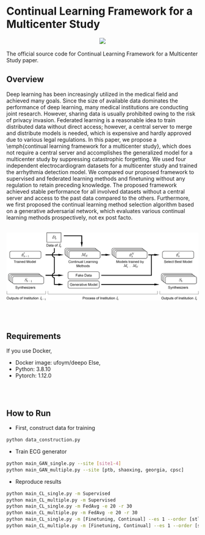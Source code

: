 # Continual Learning Framework for a Multicenter Study

<p align="center"><img src="https://img.shields.io/badge/Pytorch-EE4C2C?style=flat&logo=TypeScript&logoColor=white"/></p>

The official source code for Continual Learning Framework for a Multicenter Study paper.

## Overview
Deep learning has been increasingly utilized in the medical field and achieved many goals. Since the size of available data dominates the performance of deep learning, many medical institutions are conducting joint research. However, sharing data is usually prohibited owing to the risk of privacy invasion. Federated learning is a reasonable idea to train distributed data without direct access; however, a central server to merge and distribute models is needed, which is expensive and hardly approved due to various legal regulations. In this paper, we propose a \emph{continual learning framework for a multicenter study}, which does not require a central server and accomplishes the generalized model for a multicenter study by suppressing catastrophic forgetting. We used four independent electrocardiogram datasets for a multicenter study and trained the arrhythmia detection model. We compared our proposed framework to supervised and federated learning methods and finetuning without any regulation to retain preceding knowledge. The proposed framework achieved stable performance for all involved datasets without a central server and access to the past data compared to the others. Furthermore, we first proposed the continual learning method selection algorithm based on a generative adversarial network, which evaluates various continual learning methods prospectively, not ex post facto.
<br/>
<br/>
<p align="center"><img src="img/overview.png" width="800px"/></p>
<br/>
<br/>

## Requirements
If you use Docker,
- Docker image: ufoym/deepo
Else,
- Python: 3.8.10
- Pytorch: 1.12.0
<br/>
<br/>

## How to Run
- First, construct data for training
```bash
python data_construction.py
```

- Train ECG generator
```bash
python main_GAN_single.py --site [site1-4]
python main_GAN_multiple.py --site [ptb, shaoxing, georgia, cpsc]
```

- Reproduce results
```bash
python main_CL_single.py -m Supervised
python main_CL_multiple.py -m Supervised
python main_CL_single.py -m FedAvg -e 20 -r 30
python main_CL_multiple.py -m FedAvg -e 20 -r 30
python main_CL_single.py -m [Finetuning, Continual] --es 1 --order [stl, lts]
python main_CL_multiple.py -m [Finetuning, Continual] --es 1 --order [stl, lts]
```


